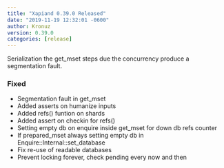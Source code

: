 ```yaml
---
title: "Xapiand 0.39.0 Released"
date: "2019-11-19 12:32:01 -0600"
author: Kronuz
version: 0.39.0
categories: [release]
---
```


Serialization the get_mset steps due the concurrency produce a segmentation fault.


### Fixed
- Segmentation fault in get_mset
- Added asserts on humanize inputs
- Added refs() funtion on shards
- Added assert on checkin for refs()
- Setting empty db on enquire inside get_mset for down db refs counter
- If prepared_mset always setting empty db in Enquire::Internal::set_database
- Fix re-use of readable databases
- Prevent locking forever, check pending every now and then